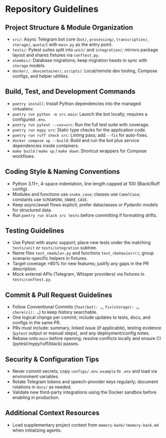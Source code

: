 # Repository Guidelines

## Project Structure & Module Organization
- `src/`: Async Telegram bot core (`bot/`, `processing/`, `transcription/`, `storage/`, `quota/`) with `main.py` as the entry point.
- `tests/`: Pytest suites split into `unit/` and `integration/`; mirrors package layout and shares fixtures via `conftest.py`.
- `alembic/`: Database migrations; keep migration heads in sync with `storage` models.
- `docker/`, `.devcontainer/`, `scripts/`: Local/remote dev tooling, Compose configs, and helper utilities.

## Build, Test, and Development Commands
- `poetry install`: Install Python dependencies into the managed virtualenv.
- `poetry run python -m src.main`: Launch the bot locally; requires a configured `.env`.
- `poetry run pytest --cov=src`: Run the full test suite with coverage.
- `poetry run mypy src`: Static type checks for the application code.
- `poetry run ruff check src`: Linting pass; add `--fix` for auto-fixes.
- `docker compose up --build`: Build and run the bot plus service dependencies inside containers.
- `make build` / `make up` / `make down`: Shortcut wrappers for Compose workflows.

## Coding Style & Naming Conventions
- Python 3.11+, 4-space indentation, line length capped at 100 (Black/Ruff config).
- Modules and functions use `snake_case`; classes use `CamelCase`; constants use `SCREAMING_SNAKE_CASE`.
- Keep async/await flows explicit; prefer dataclasses or Pydantic models for structured data.
- Run `poetry run black src tests` before committing if formatting drifts.

## Testing Guidelines
- Use Pytest with async support; place new tests under the matching `tests/unit` or `tests/integration` subtree.
- Name files `test_<module>.py` and functions `test_<behavior>()`; group scenario-specific helpers in fixtures.
- Target coverage >80% for new features; justify any gaps in the PR description.
- Mock external APIs (Telegram, Whisper providers) via fixtures in `tests/conftest.py`.

## Commit & Pull Request Guidelines
- Follow Conventional Commits (`feat(bot): …`, `fix(storage): …`, `chore(ci): …`) to keep history searchable.
- One logical change per commit; include updates to tests, docs, and configs in the same PR.
- PRs must include: summary, linked issue (if applicable), testing evidence (`pytest` output or manual steps), and any deployment/config notes.
- Rebase onto `main` before opening; resolve conflicts locally and ensure CI (pytest/mypy/ruff/black) passes.

## Security & Configuration Tips
- Never commit secrets; copy `configs/.env.example` to `.env` and load via environment variables.
- Rotate Telegram tokens and speech-provider keys regularly; document rotations in `docs/` as needed.
- Validate new third-party integrations using the Docker sandbox before enabling in production.

## Additional Context Resources
- Load supplementary project context from `memory-bank/!memory-bank.md` when initializing agents.
